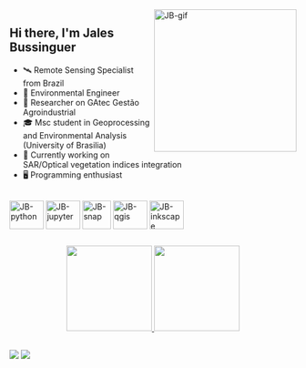 <div>
  <img align="right" alt="JB-gif" height="250" width="250" src="https://c.tenor.com/eFWg68USeZgAAAAd/computer-hacker-fallout.gif">
</div>

## Hi there, I'm Jales Bussinguer 

- 🛰️ Remote Sensing Specialist from Brazil
- 🌳 Environmental Engineer
- 🥼 Researcher on GAtec Gestão Agroindustrial
- 🎓 Msc student in Geoprocessing and Environmental Analysis (University of Brasilia)
- 📡 Currently working on SAR/Optical vegetation indices integration
- 🖥️ Programming enthusiast

<div style="display: inline_block"><br>
  <img align="center" alt="JB-python" height="50" width="60" src="https://cdn.jsdelivr.net/gh/devicons/devicon/icons/python/python-original.svg">
  <img align="center" alt="JB-jupyter" height="50" width="60" src="https://cdn.jsdelivr.net/gh/devicons/devicon/icons/jupyter/jupyter-original-wordmark.svg">
  <img align="center" alt="JB-snap" height="50" width="50" src="https://eo4society.esa.int/wp-content/uploads/2018/11/SNAP_icon-400x400.jpg">
  <img align="center" alt="JB-qgis" height="50" width="60" src="https://upload.wikimedia.org/wikipedia/commons/9/91/QGIS_logo_new.svg">
  <img align="center" alt="JB-inkscape" height="50" width="60" src="https://cdn.jsdelivr.net/gh/devicons/devicon/icons/inkscape/inkscape-plain.svg">
</div>

##

<div align="center">
  <a href="https://github.com/jalesbussinguer">
  <img height="150em" src="https://github-readme-stats.vercel.app/api?username=jalesbussinguer&show_icons=true&theme=dark&include_all_commits=true&count_private=true"/>
  <img height="150em" src="https://github-readme-stats.vercel.app/api/top-langs/?username=jalesbussinguer&layout=compact&langs_count=7&theme=dark"/>
</div>

##

<div>
  <a href="https://www.linkedin.com/in/jalesbussinguer/" target="_blank"><img src="https://img.shields.io/badge/-LinkedIn-%230077B5?style=for-the-badge&logo=linkedin&logoColor=white" target="_blank"></a> 
  <a href = "mailto:jalesbussinguer@gmail.com"><img src="https://img.shields.io/badge/Gmail-D14836?style=for-the-badge&logo=gmail&logoColor=white" target="_blank"></a>
</div>
